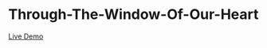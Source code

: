 # Through-The-Window-Of-Our-Heart
[Live Demo](https://rawcdn.githack.com/isskhaell/Through-The-Window-Of-Our-Heart/d6647eb0410578cc4e10882a93e59f8385d946f3/Through%20The%20Window%20Of%20Our%20Heart/index.html)
